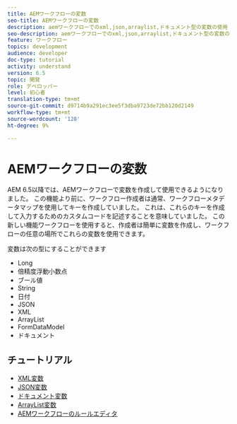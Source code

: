 ```yaml
---
title: AEMワークフローの変数
seo-title: AEMワークフローの変数
description: aemワークフローでのxml,json,arraylist,ドキュメント型の変数の使用
seo-description: aemワークフローでのxml,json,arraylist,ドキュメント型の変数の使用
feature: ワークフロー
topics: development
audience: developer
doc-type: tutorial
activity: understand
version: 6.5
topic: 開発
role: デベロッパー
level: 初心者
translation-type: tm+mt
source-git-commit: d9714b9a291ec3ee5f3dba9723de72bb120d2149
workflow-type: tm+mt
source-wordcount: '128'
ht-degree: 9%

---
```



# AEMワークフローの変数

AEM 6.5以降では、AEMワークフローで変数を作成して使用できるようになりました。 この機能より前に、ワークフロー作成者は通常、ワークフローメタデータマップを使用してキーを作成していました。 これは、これらのキーを作成して入力するためのカスタムコードを記述することを意味していました。 この新しい機能ワークフローを使用すると、作成者は簡単に変数を作成し、ワークフローの任意の場所でこれらの変数を使用できます。

変数は次の型にすることができます

* Long
* 倍精度浮動小数点
* ブール値
* String
* 日付
* JSON
* XML
* ArrayList
* FormDataModel
* ドキュメント

## チュートリアル

* [XML変数](part1.md)
* [JSON変数](part2.md)
* [ドキュメント変数](part3.md)
* [ArrayList変数](part4.md)
* [AEMワークフローのルールエディタ](part5.md)
